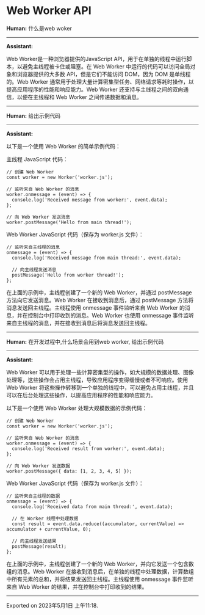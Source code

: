 # Web Worker API

**Human:**
什么是web woker

***

**Assistant:**

Web Worker是一种浏览器提供的JavaScript API，用于在单独的线程中运行脚本，以避免主线程被卡住或阻塞。在 Web Worker 中运行的代码可以访问全局对象和浏览器提供的大多数 API，但是它们不能访问 DOM，因为 DOM 是单线程的。Web Worker 通常用于处理大量计算密集型任务、网络请求等耗时操作，以提高应用程序的性能和响应能力。Web Worker 还支持与主线程之间的双向通信，以便在主线程和 Web Worker 之间传递数据和消息。


***

**Human:**
给出示例代码

***

**Assistant:**

以下是一个使用 Web Worker 的简单示例代码：

主线程 JavaScript 代码：

```
// 创建 Web Worker
const worker = new Worker('worker.js');

// 监听来自 Web Worker 的消息
worker.onmessage = (event) => {
  console.log('Received message from worker:', event.data);
};

// 向 Web Worker 发送消息
worker.postMessage('Hello from main thread!');

```

Web Worker JavaScript 代码（保存为 worker.js 文件）：

```
// 监听来自主线程的消息
onmessage = (event) => {
  console.log('Received message from main thread:', event.data);
  
  // 向主线程发送消息
  postMessage('Hello from worker thread!');
};

```

在上面的示例中，主线程创建了一个新的 Web Worker，并通过 postMessage 方法向它发送消息。Web Worker 在接收到消息后，通过 postMessage 方法将消息发送回主线程。主线程使用 onmessage 事件监听来自 Web Worker 的消息，并在控制台中打印收到的消息。Web Worker 也使用 onmessage 事件监听来自主线程的消息，并在接收到消息后将消息发送回主线程。


***

**Human:**
在开发过程中,什么场景会用到web worker, 给出示例代码

***

**Assistant:**

Web Worker 可以用于处理一些计算密集型的操作，如大规模的数据处理、图像处理等，这些操作会占用主线程，导致应用程序变得缓慢或者不可响应。使用 Web Worker 将这些操作转移到一个单独的线程中，可以避免占用主线程，并且可以在后台处理这些操作，以提高应用程序的性能和响应能力。

以下是一个使用 Web Worker 处理大规模数据的示例代码：

```
// 创建 Web Worker
const worker = new Worker('worker.js');

// 监听来自 Web Worker 的消息
worker.onmessage = (event) => {
  console.log('Received result from worker:', event.data);
};

// 向 Web Worker 发送数据
worker.postMessage({ data: [1, 2, 3, 4, 5] });

```

Web Worker JavaScript 代码（保存为 worker.js 文件）：

```
// 监听来自主线程的数据
onmessage = (event) => {
  console.log('Received data from main thread:', event.data);
  
  // 在 Worker 线程中处理数据
  const result = event.data.reduce((accumulator, currentValue) => accumulator + currentValue, 0);
  
  // 向主线程发送结果
  postMessage(result);
};

```

在上面的示例中，主线程创建了一个新的 Web Worker，并向它发送一个包含数组的消息。Web Worker 在接收到消息后，在单独的线程中处理数据，计算数组中所有元素的总和，并将结果发送回主线程。主线程使用 onmessage 事件监听来自 Web Worker 的结果，并在控制台中打印收到的结果。


***

Exported on 2023年5月1日 上午11:18.
